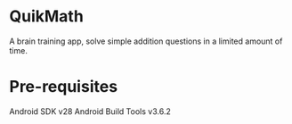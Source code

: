 # QuikMath
A brain training app, solve simple addition questions in a limited amount of time.

# Pre-requisites
Android SDK v28
Android Build Tools v3.6.2
